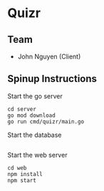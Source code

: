 # Quizr

## Team

- John Nguyen (Client)

## Spinup Instructions

Start the go server
```
cd server
go mod download
go run cmd/quizr/main.go
```

Start the database
```

```


Start the web server 
```
cd web
npm install
npm start
```
